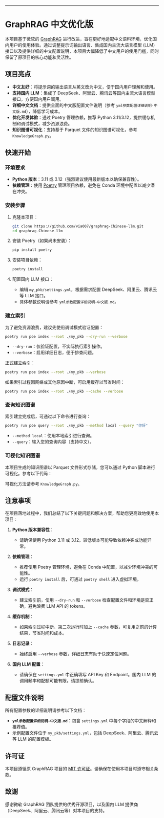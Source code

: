 ---

# GraphRAG 中文优化版

本项目基于微软的 [GraphRAG](https://github.com/microsoft/graphrag) 进行改进，旨在更好地适配中文语料环境，优化国内用户的使用体验。通过调整提示词输出语言、集成国内主流大语言模型 (LLM) 接口以及提供详细的中文配置说明，本项目大幅降低了中文用户的使用门槛，同时保留了原项目的核心功能和灵活性。

## 项目亮点

- **中文友好**：将提示词的输出语言从英文改为中文，便于国内用户理解和使用。
- **支持国内 LLM**：集成了 DeepSeek、阿里云、腾讯云等国内主流大语言模型接口，方便国内用户调用。
- **详细中文文档**：提供全面的中文版配置文件说明（参考 `yml参数配置详细说明-中文版.md`），降低学习成本。
- **优化开发体验**：通过 Poetry 管理依赖，推荐 Python 3.11/3.12，提供缓存机制和调试模式，减少资源浪费。
- **知识图谱可视化**：支持基于 Parquet 文件的知识图谱可视化，参考 `KnowledgeGraph.py`。

## 快速开始

### 环境要求

- **Python 版本**：3.11 或 3.12（强烈建议使用最新版本以确保兼容性）。
- **依赖管理**：使用 [Poetry](https://python-poetry.org/) 管理项目依赖，避免在 Conda 环境中配置以减少潜在冲突。

### 安装步骤

1. 克隆本项目：
   ```bash
   git clone https://github.com/via007/graphrag-Chinese-llm.git
   cd graphrag-Chinese-llm
   ```

2. 安装 Poetry（如果尚未安装）：
   ```bash
   pip install poetry
   ```

3. 安装项目依赖：
   ```bash
   poetry install
   ```

4. 配置国内 LLM 接口：
   - 编辑 `my_pkb/settings.yml`，根据需求配置 DeepSeek、阿里云、腾讯云等 LLM 接口。
   - 具体参数说明请参考 `yml参数配置详细说明-中文版.md`。

### 建立索引

为了避免资源浪费，建议先使用调试模式验证配置：

```bash
poetry run poe index --root ./my_pkb --dry-run --verbose
```

- `--dry-run`：仅验证配置，不实际执行索引操作。
- `--verbose`：启用详细日志，便于排查问题。

正式建立索引：

```bash
poetry run poe index --root ./my_pkb --verbose
```

如果索引过程因网络或其他原因中断，可启用缓存以节省时间：

```bash
poetry run poe index --root ./my_pkb --cache --verbose
```

### 查询知识图谱

索引建立完成后，可通过以下命令进行查询：

```bash
poetry run poe query --root ./my_pkb --method local --query "你好"
```

- `--method local`：使用本地索引进行查询。
- `--query`：输入您的查询内容（支持中文）。

### 可视化知识图谱

本项目生成的知识图谱以 Parquet 文件形式存储，您可以通过 Python 脚本进行可视化。参考以下代码：

可视化方法请参考 `KnowledgeGraph.py`。

## 注意事项

在项目落地过程中，我们总结了以下关键问题和解决方案，帮助您更高效地使用本项目：

1. **Python 版本兼容性**：
   - 请确保使用 Python 3.11 或 3.12。较低版本可能导致依赖冲突或功能异常。

2. **依赖管理**：
   - 推荐使用 Poetry 管理环境，避免在 Conda 中配置，以减少环境冲突的可能性。
   - 运行 `poetry install` 后，可通过 `poetry shell` 进入虚拟环境。

3. **调试模式**：
   - 建立索引前，使用 `--dry-run` 和 `--verbose` 检查配置文件和环境是否正确，避免浪费 LLM API 的 tokens。

4. **缓存机制**：
   - 如果索引过程中断，第二次运行时加上 `--cache` 参数，可复用之前的计算结果，节省时间和成本。

5. **日志记录**：
   - 始终启用 `--verbose` 参数，详细日志有助于快速定位问题。

6. **国内 LLM 配置**：
   - 请确保在 `settings.yml` 中正确填写 API Key 和 Endpoint。国内 LLM 的调用频率和配额可能有限，请提前确认。

## 配置文件说明

所有配置参数的详细说明请参考以下文档：
- **`yml参数配置详细说明-中文版.md`**：包含 `settings.yml` 中每个字段的中文解释和推荐值。
- 示例配置文件位于 `my_pkb/settings.yml`，包括 DeepSeek、阿里云、腾讯云等 LLM 的配置模板。

## 许可证

本项目遵循原 GraphRAG 项目的 [MIT 许可证](https://github.com/microsoft/graphrag/blob/main/LICENSE)。请确保在使用本项目时遵守相关条款。

## 致谢

感谢微软 GraphRAG 团队提供的优秀开源项目，以及国内 LLM 提供商（DeepSeek、阿里云、腾讯云等）对本项目的支持。


